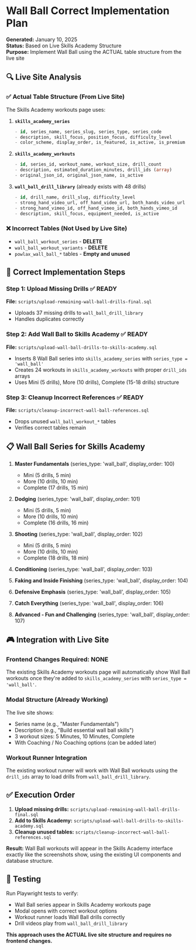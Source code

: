 # Wall Ball Correct Implementation Plan

**Generated:** January 10, 2025  
**Status:** Based on Live Skills Academy Structure  
**Purpose:** Implement Wall Ball using the ACTUAL table structure from the live site

## 🔍 Live Site Analysis

### ✅ Actual Table Structure (From Live Site)
The Skills Academy workouts page uses:

1. **`skills_academy_series`**
   ```sql
   - id, series_name, series_slug, series_type, series_code
   - description, skill_focus, position_focus, difficulty_level
   - color_scheme, display_order, is_featured, is_active, is_premium
   ```

2. **`skills_academy_workouts`**
   ```sql
   - id, series_id, workout_name, workout_size, drill_count
   - description, estimated_duration_minutes, drill_ids (array)
   - original_json_id, original_json_name, is_active
   ```

3. **`wall_ball_drill_library`** (already exists with 48 drills)
   ```sql
   - id, drill_name, drill_slug, difficulty_level
   - strong_hand_video_url, off_hand_video_url, both_hands_video_url
   - strong_hand_vimeo_id, off_hand_vimeo_id, both_hands_vimeo_id
   - description, skill_focus, equipment_needed, is_active
   ```

### ❌ Incorrect Tables (Not Used by Live Site)
- `wall_ball_workout_series` - **DELETE**
- `wall_ball_workout_variants` - **DELETE**
- `powlax_wall_ball_*` tables - **Empty and unused**

## 🚀 Correct Implementation Steps

### Step 1: Upload Missing Drills ✅ READY
**File:** `scripts/upload-remaining-wall-ball-drills-final.sql`
- Uploads 37 missing drills to `wall_ball_drill_library`
- Handles duplicates correctly

### Step 2: Add Wall Ball to Skills Academy ✅ READY
**File:** `scripts/upload-wall-ball-drills-to-skills-academy.sql`
- Inserts 8 Wall Ball series into `skills_academy_series` with `series_type = 'wall_ball'`
- Creates 24 workouts in `skills_academy_workouts` with proper `drill_ids` arrays
- Uses Mini (5 drills), More (10 drills), Complete (15-18 drills) structure

### Step 3: Cleanup Incorrect References ✅ READY
**File:** `scripts/cleanup-incorrect-wall-ball-references.sql`
- Drops unused `wall_ball_workout_*` tables
- Verifies correct tables remain

## 📋 Wall Ball Series for Skills Academy

1. **Master Fundamentals** (series_type: 'wall_ball', display_order: 100)
   - Mini (5 drills, 5 min)
   - More (10 drills, 10 min)  
   - Complete (17 drills, 15 min)

2. **Dodging** (series_type: 'wall_ball', display_order: 101)
   - Mini (5 drills, 5 min)
   - More (10 drills, 10 min)
   - Complete (16 drills, 16 min)

3. **Shooting** (series_type: 'wall_ball', display_order: 102)
   - Mini (5 drills, 5 min)
   - More (10 drills, 10 min)
   - Complete (18 drills, 18 min)

4. **Conditioning** (series_type: 'wall_ball', display_order: 103)
5. **Faking and Inside Finishing** (series_type: 'wall_ball', display_order: 104)
6. **Defensive Emphasis** (series_type: 'wall_ball', display_order: 105)
7. **Catch Everything** (series_type: 'wall_ball', display_order: 106)
8. **Advanced - Fun and Challenging** (series_type: 'wall_ball', display_order: 107)

## 🎮 Integration with Live Site

### Frontend Changes Required: NONE
The existing Skills Academy workouts page will automatically show Wall Ball workouts once they're added to `skills_academy_series` with `series_type = 'wall_ball'`.

### Modal Structure (Already Working)
The live site shows:
- Series name (e.g., "Master Fundamentals")
- Description (e.g., "Build essential wall ball skills")
- 3 workout sizes: 5 Minutes, 10 Minutes, Complete
- With Coaching / No Coaching options (can be added later)

### Workout Runner Integration
The existing workout runner will work with Wall Ball workouts using the `drill_ids` array to load drills from `wall_ball_drill_library`.

## ✅ Execution Order

1. **Upload missing drills:** `scripts/upload-remaining-wall-ball-drills-final.sql`
2. **Add to Skills Academy:** `scripts/upload-wall-ball-drills-to-skills-academy.sql` 
3. **Cleanup unused tables:** `scripts/cleanup-incorrect-wall-ball-references.sql`

**Result:** Wall Ball workouts will appear in the Skills Academy interface exactly like the screenshots show, using the existing UI components and database structure.

## 🧪 Testing

Run Playwright tests to verify:
- Wall Ball series appear in Skills Academy workouts page
- Modal opens with correct workout options
- Workout runner loads Wall Ball drills correctly
- Drill videos play from `wall_ball_drill_library`

**This approach uses the ACTUAL live site structure and requires no frontend changes.**
